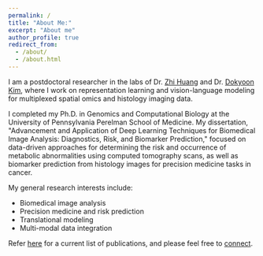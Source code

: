 ```yaml
---
permalink: /
title: "About Me:"
excerpt: "About me"
author_profile: true
redirect_from: 
  - /about/
  - /about.html
---
```


I am a postdoctoral researcher in the labs of Dr. [Zhi Huang](https://www.zhihuang.ai/) and Dr. [Dokyoon Kim](https://www.biomedinfolab.com/), where I work on representation learning and vision-language modeling for multiplexed spatial omics and histology imaging data.

I completed my Ph.D. in Genomics and Computational Biology at the University of Pennsylvania Perelman School of Medicine. My dissertation, "Advancement and Application of Deep Learning Techniques for Biomedical Image Analysis: Diagnostics, Risk, and Biomarker Prediction," focused on data-driven approaches for determining the risk and occurrence of metabolic abnormalities using computed tomography scans, as well as biomarker prediction from histology images for precision medicine tasks in cancer.

My general research interests include:
* Biomedical image analysis
* Precision medicine and risk prediction
* Translational modeling 
* Multi-modal data integration

Refer [here](https://scholar.google.com/citations?hl=en&user=3k9R9kUAAAAJ&view_op=list_works&sortby=pubdate) for a current list of publications, and please feel free to [connect](https://www.linkedin.com/in/jacobleiby/). 
